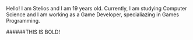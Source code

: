 Hello! I am Stelios and I am 19 years old. Currently, I am studying Computer Science and I am working as a Game Developer, specialiazing in Games Programming.

 ######THIS IS BOLD!
